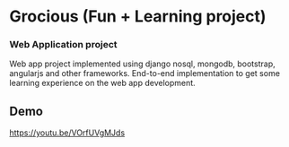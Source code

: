 # Grocious (Fun + Learning project)
### Web Application project

Web app project implemented using django nosql, mongodb, bootstrap, angularjs and other frameworks. End-to-end implementation to get some learning experience on the web app development.

## Demo
https://youtu.be/VOrfUVgMJds
